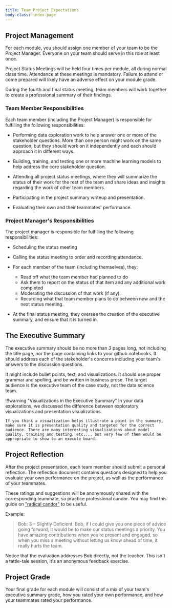 ```yaml
---
title: Team Project Expectations
body-class: index-page
---
```


## Project Management

For each module, you should assign one member of your team to be the Project Manager. Everyone on your team should serve in this role at least once.

Project Status Meetings will be held four times per module, all during normal class time. Attendance at these meetings is mandatory. Failure to attend or come prepared will likely have an adverse effect on your module grade.

During the fourth and final status meeting, team members will work together to create a professional summary of their findings.

### Team Member Responsibilities

Each team member (including the Project Manager) is responsible for fulfilling the following responsibilities:

* Performing data exploration work to help answer one or more of the stakeholder questions. More than one person might work on the same question, but they should work on it independently and each should approach it in different ways.

* Building, training, and testing one or more machine learning models to help address the core stakeholder question. 

* Attending all project status meetings, where they will summarize the status of their work for the rest of the team and share ideas and insights regarding the work of other team members.

* Participating in the project summary writeup and presentation.

* Evaluating their own and their teammates' performance.

### Project Manager's Responsibilities

The project manager is responsible for fulfilling the following responsibilities:

+ Scheduling the status meeting

+ Calling the status meeting to order and recording attendance.

+ For each member of the team (including themselves), they:
	+ Read off what the team member had planned to do 
	+ Ask them to report on the status of that item and any additional work completed
	+ Moderating the discussion of that work (if any).
	+ Recording what that team member plans to do between now and the next status meeting.

+ At the final status meeting, they oversee the creation of the executive summary, and ensure that it is turned in.


## The Executive Summary

The executive summary should be no more than *3* pages long, not including the title page, nor the page containing links to your github notebooks. It should address each of the stakeholder's concerns including your team's answers to the discussion questions.

It might include bullet points, text, and visualizations. It should use proper grammar and spelling, and be written in business prose. The target audience is the executive team of the case study, not the data science team.

!!!warning "Visualizations in the Executive Summary"
	In your data explorations, we discussed the difference between exploratory visualizations and presentation visualizations. 

 	If you think a visualization helps illustrate a point in the summary, make sure it is presentation quality and targeted for the correct audience. There are many interesting visualizations about model quality, training and testing, etc..., but very few of them would be appropriate to show to an execute board.


## Project Reflection

After the project presentation, each team member should submit a personal reflection. The reflection document contains questions designed to help you evaluate your own performance on the project, as well as the performance of your teammates.

These ratings and suggestions will be anonymously shared with the corresponding teammate, so practice professional candor. You may find this guide on ["radical candor"](https://firstround.com/review/radical-candor-the-surprising-secret-to-being-a-good-boss/) to be useful.

Example:

> Bob: 3 – Slightly Deficient. Bob, if I could give you one piece of advice going forward, it would be to make our status meetings a priority. You have amazing contributions when you’re present and engaged, so when you miss a meeting without letting us know ahead of time, it really hurts the team.

Notice that the evaluation addresses Bob directly, not the teacher. This isn't a tattle-tale session, it's an anonymous feedback exercise.

## Project Grade

Your final grade for each module will consist of a mix of your team's executive summary grade, how you rated your own performance, and how your teammates rated your performance.



